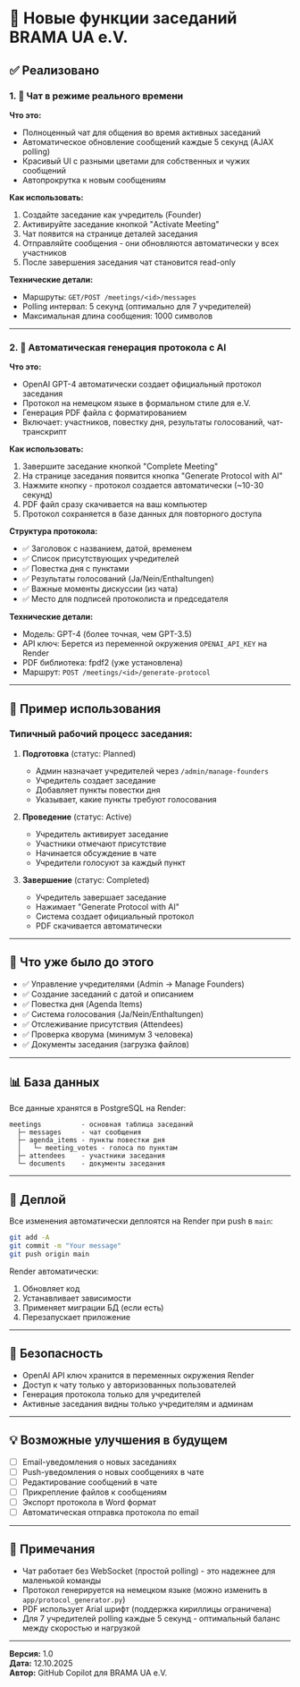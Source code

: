 # 🎉 Новые функции заседаний BRAMA UA e.V.

## ✅ Реализовано

### 1. 💬 Чат в режиме реального времени

**Что это:**
- Полноценный чат для общения во время активных заседаний
- Автоматическое обновление сообщений каждые 5 секунд (AJAX polling)
- Красивый UI с разными цветами для собственных и чужих сообщений
- Автопрокрутка к новым сообщениям

**Как использовать:**
1. Создайте заседание как учредитель (Founder)
2. Активируйте заседание кнопкой "Activate Meeting"
3. Чат появится на странице деталей заседания
4. Отправляйте сообщения - они обновляются автоматически у всех участников
5. После завершения заседания чат становится read-only

**Технические детали:**
- Маршруты: `GET/POST /meetings/<id>/messages`
- Polling интервал: 5 секунд (оптимально для 7 учредителей)
- Максимальная длина сообщения: 1000 символов

---

### 2. 🤖 Автоматическая генерация протокола с AI

**Что это:**
- OpenAI GPT-4 автоматически создает официальный протокол заседания
- Протокол на немецком языке в формальном стиле для e.V.
- Генерация PDF файла с форматированием
- Включает: участников, повестку дня, результаты голосований, чат-транскрипт

**Как использовать:**
1. Завершите заседание кнопкой "Complete Meeting"
2. На странице заседания появится кнопка "Generate Protocol with AI"
3. Нажмите кнопку - протокол создается автоматически (~10-30 секунд)
4. PDF файл сразу скачивается на ваш компьютер
5. Протокол сохраняется в базе данных для повторного доступа

**Структура протокола:**
- ✅ Заголовок с названием, датой, временем
- ✅ Список присутствующих учредителей
- ✅ Повестка дня с пунктами
- ✅ Результаты голосований (Ja/Nein/Enthaltungen)
- ✅ Важные моменты дискуссии (из чата)
- ✅ Место для подписей протоколиста и председателя

**Технические детали:**
- Модель: GPT-4 (более точная, чем GPT-3.5)
- API ключ: Берется из переменной окружения `OPENAI_API_KEY` на Render
- PDF библиотека: fpdf2 (уже установлена)
- Маршрут: `POST /meetings/<id>/generate-protocol`

---

## 🎯 Пример использования

### Типичный рабочий процесс заседания:

1. **Подготовка** (статус: Planned)
   - Админ назначает учредителей через `/admin/manage-founders`
   - Учредитель создает заседание
   - Добавляет пункты повестки дня
   - Указывает, какие пункты требуют голосования

2. **Проведение** (статус: Active)
   - Учредитель активирует заседание
   - Участники отмечают присутствие
   - Начинается обсуждение в чате
   - Учредители голосуют за каждый пункт

3. **Завершение** (статус: Completed)
   - Учредитель завершает заседание
   - Нажимает "Generate Protocol with AI"
   - Система создает официальный протокол
   - PDF скачивается автоматически

---

## 🔧 Что уже было до этого

- ✅ Управление учредителями (Admin → Manage Founders)
- ✅ Создание заседаний с датой и описанием
- ✅ Повестка дня (Agenda Items)
- ✅ Система голосования (Ja/Nein/Enthaltungen)
- ✅ Отслеживание присутствия (Attendees)
- ✅ Проверка кворума (минимум 3 человека)
- ✅ Документы заседания (загрузка файлов)

---

## 📊 База данных

Все данные хранятся в PostgreSQL на Render:

```
meetings          - основная таблица заседаний
  ├─ messages     - чат сообщения
  ├─ agenda_items - пункты повестки дня
  │   └─ meeting_votes - голоса по пунктам
  ├─ attendees    - участники заседания
  └─ documents    - документы заседания
```

---

## 🚀 Деплой

Все изменения автоматически деплоятся на Render при push в `main`:

```bash
git add -A
git commit -m "Your message"
git push origin main
```

Render автоматически:
1. Обновляет код
2. Устанавливает зависимости
3. Применяет миграции БД (если есть)
4. Перезапускает приложение

---

## 🔐 Безопасность

- OpenAI API ключ хранится в переменных окружения Render
- Доступ к чату только у авторизованных пользователей
- Генерация протокола только для учредителей
- Активные заседания видны только учредителям и админам

---

## 💡 Возможные улучшения в будущем

- [ ] Email-уведомления о новых заседаниях
- [ ] Push-уведомления о новых сообщениях в чате
- [ ] Редактирование сообщений в чате
- [ ] Прикрепление файлов к сообщениям
- [ ] Экспорт протокола в Word формат
- [ ] Автоматическая отправка протокола по email

---

## 📝 Примечания

- Чат работает без WebSocket (простой polling) - это надежнее для маленькой команды
- Протокол генерируется на немецком языке (можно изменить в `app/protocol_generator.py`)
- PDF использует Arial шрифт (поддержка кириллицы ограничена)
- Для 7 учредителей polling каждые 5 секунд - оптимальный баланс между скоростью и нагрузкой

---

**Версия:** 1.0  
**Дата:** 12.10.2025  
**Автор:** GitHub Copilot для BRAMA UA e.V.
